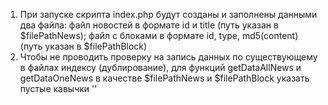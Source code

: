 1. При запуске скрипта index.php будут созданы и заполнены данными два файла: файл новостей в формате id и title (путь указан в $filePathNews);
файл с блоками в формате  id, type, md5(content)(путь указан в $filePathBlock)
2. Чтобы не проводить проверку на запись данных по существующему в файлах индексу (дублирование), для функций getDataAllNews и getDataOneNews
в качестве $filePathNews и $filePathBlock указать пустые кавычки ''
